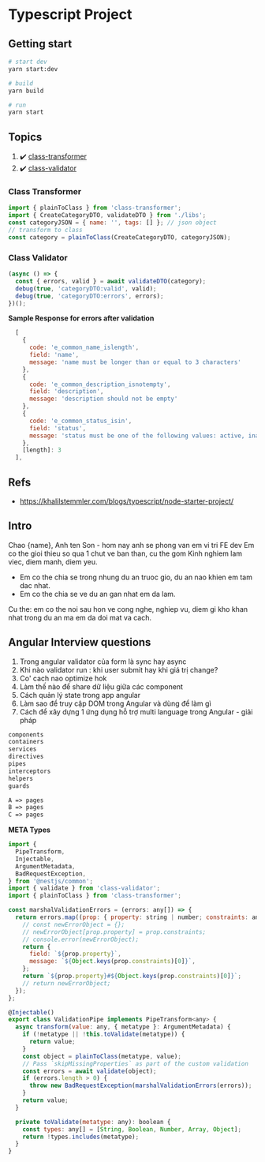 # Typescript Project

## Getting start

```bash
# start dev
yarn start:dev

# build
yarn build

# run
yarn start
```

## Topics

1. :heavy_check_mark: [class-transformer](https://github.com/typestack/class-transformer)
2. :heavy_check_mark: [class-validator](https://github.com/typestack/class-validator)

### Class Transformer

```js
import { plainToClass } from 'class-transformer';
import { CreateCategoryDTO, validateDTO } from './libs';
const categoryJSON = { name: '', tags: [] }; // json object
// transform to class
const category = plainToClass(CreateCategoryDTO, categoryJSON);
```

### Class Validator

```js
(async () => {
  const { errors, valid } = await validateDTO(category);
  debug(true, 'categoryDTO:valid', valid);
  debug(true, 'categoryDTO:errors', errors);
})();
```

**Sample Response for errors after validation**

```js
  [
    {
      code: 'e_common_name_islength',
      field: 'name',
      message: 'name must be longer than or equal to 3 characters'
    },
    {
      code: 'e_common_description_isnotempty',
      field: 'description',
      message: 'description should not be empty'
    },
    {
      code: 'e_common_status_isin',
      field: 'status',
      message: 'status must be one of the following values: active, inactive'
    },
    [length]: 3
  ],
```

## Refs

- https://khalilstemmler.com/blogs/typescript/node-starter-project/

## Intro

Chao {name},
Anh ten Son - hom nay anh se phong van em vi tri FE dev
Em co the gioi thieu so qua 1 chut ve ban than, cu the gom
Kinh nghiem lam viec, diem manh, diem yeu.

- Em co the chia se trong nhung du an truoc gio, du an nao khien em tam dac nhat.
- Em co the chia se ve du an gan nhat em da lam.

Cu the: em co the noi sau hon ve cong nghe, nghiep vu, diem gi kho khan nhat trong du an ma em da doi mat va cach.

## Angular Interview questions

1. Trong angular validator của form là sync hay async
2. Khi nào validator run : khi user submit hay khi giá trị change?
3. Co' cach nao optimize hok
4. Làm thế nào để share dữ liệu giữa các component
5. Cách quản lý state trong app angular
6. Làm sao để truy cập DOM trong Angular và dùng để làm gì
7. Cách để xây dựng 1 ứng dụng hỗ trợ multi language trong Angular - giải pháp

```md
components
containers
services
directives
pipes
interceptors
helpers
guards

A => pages
B => pages
C => pages
```

**META Types**

```js
import {
  PipeTransform,
  Injectable,
  ArgumentMetadata,
  BadRequestException,
} from '@nestjs/common';
import { validate } from 'class-validator';
import { plainToClass } from 'class-transformer';

const marshalValidationErrors = (errors: any[]) => {
  return errors.map((prop: { property: string | number; constraints: any }) => {
    // const newErrorObject = {};
    // newErrorObject[prop.property] = prop.constraints;
    // console.error(newErrorObject);
    return {
      field: `${prop.property}`,
      message: `${Object.keys(prop.constraints)[0]}`,
    };
    return `${prop.property}#${Object.keys(prop.constraints)[0]}`;
    // return newErrorObject;
  });
};

@Injectable()
export class ValidationPipe implements PipeTransform<any> {
  async transform(value: any, { metatype }: ArgumentMetadata) {
    if (!metatype || !this.toValidate(metatype)) {
      return value;
    }
    const object = plainToClass(metatype, value);
    // Pass `skipMissingProperties` as part of the custom validation
    const errors = await validate(object);
    if (errors.length > 0) {
      throw new BadRequestException(marshalValidationErrors(errors));
    }
    return value;
  }

  private toValidate(metatype: any): boolean {
    const types: any[] = [String, Boolean, Number, Array, Object];
    return !types.includes(metatype);
  }
}

```
